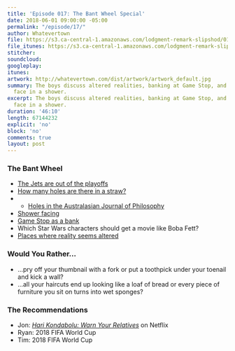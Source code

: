 ```yaml
---
title: 'Episode 017: The Bant Wheel Special'
date: 2018-06-01 09:00:00 -05:00
permalink: "/episode/17/"
author: Whatevertown
file: https://s3.ca-central-1.amazonaws.com/lodgment-remark-slipshod/017.mp3
file_itunes: https://s3.ca-central-1.amazonaws.com/lodgment-remark-slipshod/017.m4a
stitcher: 
soundcloud: 
googleplay: 
itunes: 
artwork: http://whatevertown.com/dist/artwork/artwork_default.jpg
summary: The boys discuss altered realities, banking at Game Stop, and which way to
  face in a shower.
excerpt: The boys discuss altered realities, banking at Game Stop, and which way to
  face in a shower.
duration: '46:10'
length: 67144232
explicit: 'no'
block: 'no'
comments: true
layout: post
---
```


### The Bant Wheel
- [The Jets are out of the playoffs](https://gfycat.com/gifs/detail/medicalgratefulgaur)
- [How many holes are there in a straw?](https://twitter.com/AirlaSophia/status/999798167955701761)
- - [Holes in the Australasian Journal of Philosophy](http://home.sandiego.edu/~baber/metaphysics/readings/Lewis&Lewis.Holes.pdf)
- [Shower facing](https://twitter.com/elongreen/status/992568090025218051)
- [Game Stop as a bank](http://bonus.kottke.org/post/79986249160/the-first-national-bank-of-gamestop)
- Which Star Wars characters should get a movie like Boba Fett?
- [Places where reality seems altered](https://twitter.com/naturallie/status/998411124449169408)

### Would You Rather…
- …pry off your thumbnail with a fork or put a toothpick under your toenail and kick a wall?
- …all your haircuts end up looking like a loaf of bread or every piece of furniture you sit on turns into wet sponges?

### The Recommendations
- Jon: *[Hari Kondabolu: Warn Your Relatives](https://www.youtube.com/watch?v=R4pckD4HyY0)* on Netflix
- Ryan: 2018 FIFA World Cup
- Tim: 2018 FIFA World Cup
